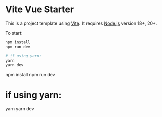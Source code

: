 # Vite Vue Starter

This is a project template using [Vite](https://vitejs.dev/). It requires [Node.js](https://nodejs.org) version 18+, 20+.

To start:

```sh
npm install
npm run dev

# if using yarn:
yarn
yarn dev
```
npm install
npm run dev

# if using yarn:
yarn
yarn dev
<script setup>
import { ref } from 'vue'

const msg = ref('Compute Product')
</script>
<template>
  <h1>{{ msg }}</h1>
  <input v-model="msg" />
   <div id="app">
    <img src="https://cdn.theforage.com/vinternships/companyassets/ay2tsYxaTif7Nt6z7/AA4Bnq2tJHALwE8cg/1680718790218/pexels-photo-14197334.jpeg" alt="Your Image">
    <p>First Number: {{ firstNumber }}</p>
    <p>Second Number: {{ secondNumber }}</p>
    <button v-if="!showProduct" @click="computeProduct">Compute</button>
    <p v-if="showProduct">Product: {{ product }}</p>
  </div>
</template>

<script>
export default {
  data() {
    return {
      firstNumber: 7, // You can replace these numbers with your variables
      secondNumber: 7,
      product: null,
      showProduct: false
    };
  },
  methods: {
    computeProduct() {
      this.product = this.firstNumber * this.secondNumber;
      this.showProduct = true;
    }
  }
};
</script>

<style>
#app {
  font-family: Arial, Helvetica, sans-serif;
  text-align: center;
  margin-top: 20px;
}
</style> 
